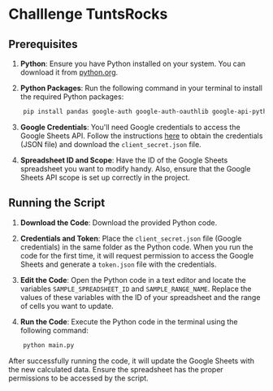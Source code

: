 # Challlenge TuntsRocks

## Prerequisites
1. **Python**: Ensure you have Python installed on your system. You can download it from [python.org](https://www.python.org/downloads/).

2. **Python Packages**: Run the following command in your terminal to install the required Python packages:

```bash
    pip install pandas google-auth google-auth-oauthlib google-api-python-client
```

3. **Google Credentials**: You'll need Google credentials to access the Google Sheets API. Follow the instructions [here](https://developers.google.com/workspace/guides/create-credentials) to obtain the credentials (JSON file) and download the `client_secret.json` file.

4. **Spreadsheet ID and Scope**: Have the ID of the Google Sheets spreadsheet you want to modify handy. Also, ensure that the Google Sheets API scope is set up correctly in the project.

## Running the Script
1. **Download the Code**: Download the provided Python code.

2. **Credentials and Token**: Place the `client_secret.json` file (Google credentials) in the same folder as the Python code. When you run the code for the first time, it will request permission to access the Google Sheets and generate a `token.json` file with the credentials.

3. **Edit the Code**: Open the Python code in a text editor and locate the variables `SAMPLE_SPREADSHEET_ID` and `SAMPLE_RANGE_NAME`. Replace the values of these variables with the ID of your spreadsheet and the range of cells you want to update.

4. **Run the Code**: Execute the Python code in the terminal using the following command:

```bash
    python main.py
```
After successfully running the code, it will update the Google Sheets with the new calculated data. Ensure the spreadsheet has the proper permissions to be accessed by the script.